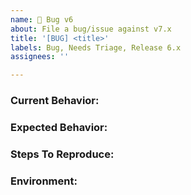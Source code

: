 ```yaml
---
name: 🐞 Bug v6
about: File a bug/issue against v7.x
title: '[BUG] <title>'
labels: Bug, Needs Triage, Release 6.x
assignees: ''

---
```


<!--
Note: Please search to see if an issue already exists for your problem: https://github.com/npm/cli/issues
-->

### Current Behavior:
<!-- ex. a clear & concise description of what you're experiencing. -->

### Expected Behavior:
<!-- ex. a clear & concise description of what you expected to happen. -->

### Steps To Reproduce:
<!--
ex. steps to reproduce the behavior:
1. In this environment...
2. With this config...
3. Run '...'
4. See error...
-->

### Environment:
<!--
ex.
- OS: Ubuntu 20.04
- Node: 13.14.0
- NPM: 6.4.12
-->
